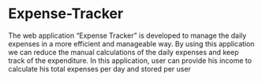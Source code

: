# Expense-Tracker
The web application “Expense Tracker” is developed to manage the daily expenses in a more efficient and manageable way. By using this application we can reduce the manual calculations of the daily expenses and keep track of the expenditure. In this application, user can provide his income to calculate his total expenses per day and stored per user 
